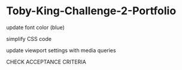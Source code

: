 # Toby-King-Challenge-2-Portfolio

update font color (blue)

simplify CSS code

update viewport settings with media queries


CHECK ACCEPTANCE CRITERIA 
